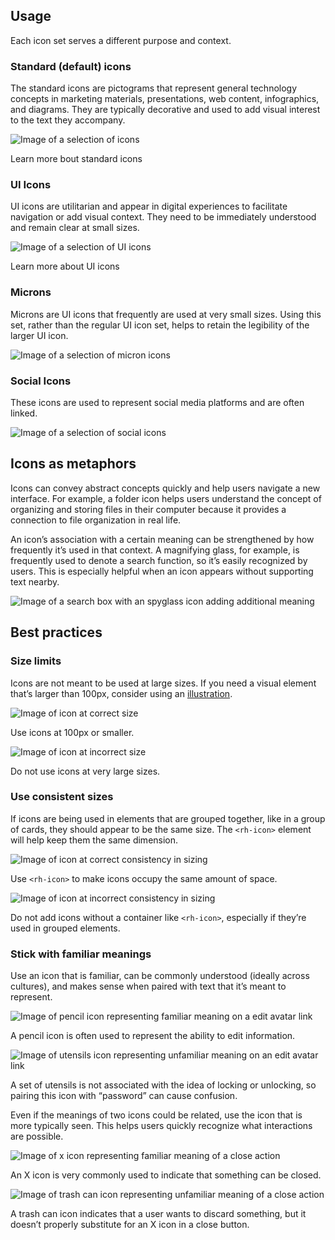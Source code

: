 ## Usage

Each icon set serves a different purpose and context.

### Standard (default) icons

The standard icons are pictograms that represent general technology concepts in marketing materials, presentations, web content, infographics, and diagrams. They are typically decorative and used to add visual interest to the text they accompany.

<uxdot-example width-adjustment="368px">
  <img src="../icon-usage-standard-icons.svg" alt="Image of a selection of icons">
</uxdot-example>

<rh-cta href="https://www.redhat.com/en/about/brand/standards/icons/standard-icons">Learn more bout standard icons</rh-cta>

### UI Icons

UI icons are utilitarian and appear in digital experiences to facilitate navigation or add visual context. They need to be immediately understood and remain clear at small sizes.

<uxdot-example width-adjustment="248px">
  <img src="../icon-usage-ui-icons.svg" alt="Image of a selection of UI icons">
</uxdot-example>

<rh-cta href="https://www.redhat.com/en/about/brand/standards/icons/ui-icons">Learn more about UI icons</rh-cta>

### Microns

Microns are UI icons that frequently are used at very small sizes. Using this set, rather than the regular UI icon set, helps to retain the legibility of the larger UI icon.

<uxdot-example width-adjustment="178px">
  <img src="../icon-usage-microns.svg" alt="Image of a selection of micron icons">
</uxdot-example>

### Social Icons

These icons are used to represent social media platforms and are often linked.

<uxdot-example width-adjustment="154px">
  <img src="../icon-usage-social.svg" alt="Image of a selection of social icons">
</uxdot-example>

## Icons as metaphors

Icons can convey abstract concepts quickly and help users navigate a new interface. For example, a folder icon helps users understand the concept of organizing and storing files in their computer because it provides a connection to file organization in real life. 

An icon’s association with a certain meaning can be strengthened by how frequently it’s used in that context. A magnifying glass, for example, is frequently used to denote a search function, so it’s easily recognized by users. This is especially helpful when an icon appears without supporting text nearby.

<uxdot-example color-palette="darkest">
  <img src="../icon-as-metaphor.svg" alt="Image of a search box with an spyglass icon adding additional meaning">
</uxdot-example>

## Best practices

### Size limits

Icons are not meant to be used at large sizes. If you need a visual element that’s larger than 100px, consider using an [illustration](https://www.redhat.com/en/about/brand/standards/illustration).

<div class="grid sm-two-columns">
  <uxdot-best-practice do>
    <uxdot-example slot="image" width-adjustment="360px">
      <img src="../icon-best-practices-size-limit-do.svg" alt="Image of icon at correct size">
    </uxdot-example>
    <p>Use icons at 100px or smaller.</p>
  </uxdot-best-practice>

  <uxdot-best-practice dont>
    <uxdot-example slot="image" width-adjustment="360px">
      <img src="../icon-best-practices-size-limit-dont.svg" alt="Image of icon at incorrect size">
    </uxdot-example>
    <p>Do not use icons at very large sizes.</p>
  </uxdot-best-practice>
</div>

### Use consistent sizes

If icons are being used in elements that are grouped together, like in a group of cards, they should appear to be the same size. The <code>&lt;rh-icon&gt;</code> element will help keep them the same dimension.

<div class="grid sm-two-columns">
  <uxdot-best-practice do>
    <uxdot-example slot="image" width-adjustment="267px">
      <img src="../icon-best-practices-consistent-sizes-do.svg" alt="Image of icon at correct consistency in sizing">
    </uxdot-example>
    <p>Use <code>&lt;rh-icon&gt;</code> to make icons occupy the same amount of space.</p>
  </uxdot-best-practice>

  <uxdot-best-practice dont>
    <uxdot-example slot="image" width-adjustment="267px">
      <img src="../icon-best-practices-consistent-sizes-dont.svg" alt="Image of icon at incorrect consistency in sizing">
    </uxdot-example>
    <p>Do not add icons without a container like <code>&lt;rh-icon&gt;</code>, especially if they’re used in grouped elements.</p>
  </uxdot-best-practice>
</div>

### Stick with familiar meanings

Use an icon that is familiar, can be commonly understood (ideally across cultures), and makes sense when paired with text that it’s meant to represent.

<div class="grid sm-two-columns">
  <uxdot-best-practice do>
    <uxdot-example slot="image" width-adjustment="101px">
      <img src="../icon-best-practices-familiar-meanings-do-1.svg" alt="Image of pencil icon representing familiar meaning on a edit avatar link">
    </uxdot-example>
    <p>A pencil icon is often used to represent the ability to edit information.</p>
  </uxdot-best-practice>

  <uxdot-best-practice dont>
    <uxdot-example slot="image" width-adjustment="109px">
      <img src="../icon-best-practices-familiar-meanings-dont-1.svg" alt="Image of utensils icon representing unfamiliar meaning on an edit avatar link">
    </uxdot-example>
    <p>A set of utensils is not associated with the idea of locking or unlocking, so pairing this icon with “password” can cause confusion.</p>
  </uxdot-best-practice>
</div>

Even if the meanings of two icons could be related, use the icon that is more typically seen. This helps users quickly recognize what interactions are possible.

<div class="grid sm-two-columns">
  <uxdot-best-practice do>
    <uxdot-example slot="image" width-adjustment="65px">
      <img src="../icon-best-practices-familiar-meanings-do-2.svg" alt="Image of x icon representing familiar meaning of a close action">
    </uxdot-example>
    <p>An X icon is very commonly used to indicate that something can be closed.</p>
  </uxdot-best-practice>

  <uxdot-best-practice dont>
    <uxdot-example slot="image" width-adjustment="65px">
      <img src="../icon-best-practices-familiar-meanings-dont-2.svg" alt="Image of trash can icon representing unfamiliar meaning of a close action">
    </uxdot-example>
    <p>A trash can icon indicates that a user wants to discard something, but it doesn’t properly substitute for an X icon in a close button.</p>
  </uxdot-best-practice>
</div>
